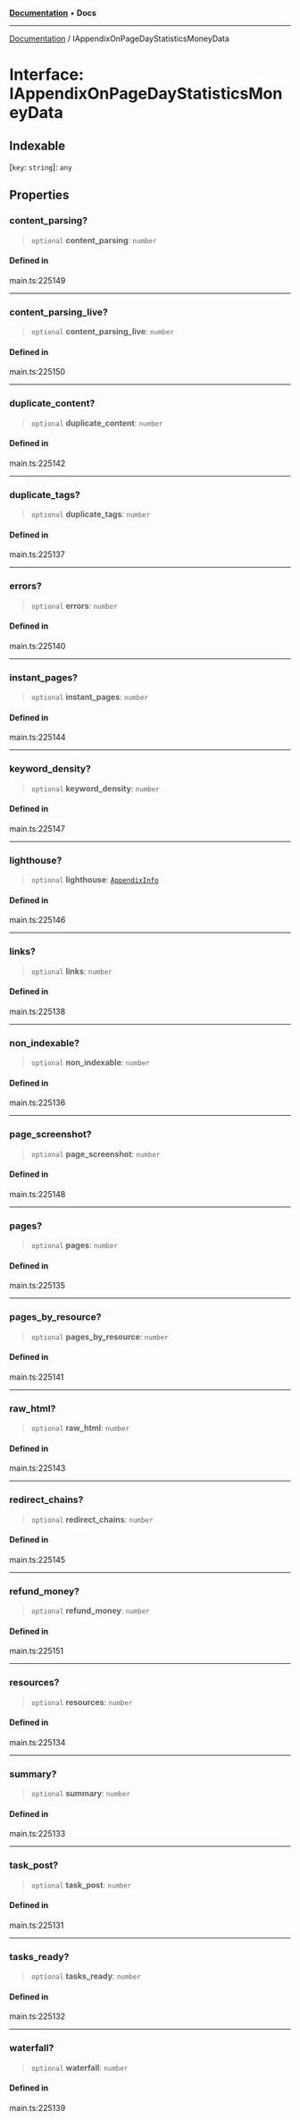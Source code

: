 [**Documentation**](../README.md) • **Docs**

***

[Documentation](../globals.md) / IAppendixOnPageDayStatisticsMoneyData

# Interface: IAppendixOnPageDayStatisticsMoneyData

## Indexable

 \[`key`: `string`\]: `any`

## Properties

### content\_parsing?

> `optional` **content\_parsing**: `number`

#### Defined in

main.ts:225149

***

### content\_parsing\_live?

> `optional` **content\_parsing\_live**: `number`

#### Defined in

main.ts:225150

***

### duplicate\_content?

> `optional` **duplicate\_content**: `number`

#### Defined in

main.ts:225142

***

### duplicate\_tags?

> `optional` **duplicate\_tags**: `number`

#### Defined in

main.ts:225137

***

### errors?

> `optional` **errors**: `number`

#### Defined in

main.ts:225140

***

### instant\_pages?

> `optional` **instant\_pages**: `number`

#### Defined in

main.ts:225144

***

### keyword\_density?

> `optional` **keyword\_density**: `number`

#### Defined in

main.ts:225147

***

### lighthouse?

> `optional` **lighthouse**: [`AppendixInfo`](../classes/AppendixInfo.md)

#### Defined in

main.ts:225146

***

### links?

> `optional` **links**: `number`

#### Defined in

main.ts:225138

***

### non\_indexable?

> `optional` **non\_indexable**: `number`

#### Defined in

main.ts:225136

***

### page\_screenshot?

> `optional` **page\_screenshot**: `number`

#### Defined in

main.ts:225148

***

### pages?

> `optional` **pages**: `number`

#### Defined in

main.ts:225135

***

### pages\_by\_resource?

> `optional` **pages\_by\_resource**: `number`

#### Defined in

main.ts:225141

***

### raw\_html?

> `optional` **raw\_html**: `number`

#### Defined in

main.ts:225143

***

### redirect\_chains?

> `optional` **redirect\_chains**: `number`

#### Defined in

main.ts:225145

***

### refund\_money?

> `optional` **refund\_money**: `number`

#### Defined in

main.ts:225151

***

### resources?

> `optional` **resources**: `number`

#### Defined in

main.ts:225134

***

### summary?

> `optional` **summary**: `number`

#### Defined in

main.ts:225133

***

### task\_post?

> `optional` **task\_post**: `number`

#### Defined in

main.ts:225131

***

### tasks\_ready?

> `optional` **tasks\_ready**: `number`

#### Defined in

main.ts:225132

***

### waterfall?

> `optional` **waterfall**: `number`

#### Defined in

main.ts:225139
